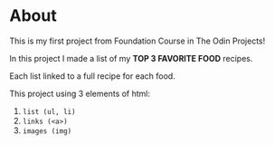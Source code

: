 # About
This is my first project from Foundation Course in The Odin Projects!

In this project I made a list of my **TOP 3 FAVORITE FOOD** recipes.

Each list linked to a full recipe for each food.

This project using 3 elements of html:
1. `list (ul, li)`
2. `links (<a>)`
3. `images (img)`